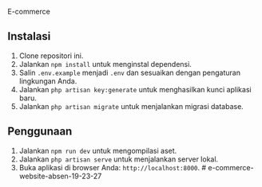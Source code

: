 E-commerce

## Instalasi

1. Clone repositori ini.
2. Jalankan `npm install` untuk menginstal dependensi.
3. Salin `.env.example` menjadi `.env` dan sesuaikan dengan pengaturan lingkungan Anda.
4. Jalankan `php artisan key:generate` untuk menghasilkan kunci aplikasi baru.
5. Jalankan `php artisan migrate` untuk menjalankan migrasi database.

## Penggunaan

1. Jalankan `npm run dev` untuk mengompilasi aset.
2. Jalankan `php artisan serve` untuk menjalankan server lokal.
3. Buka aplikasi di browser Anda: `http://localhost:8000`.
#   e - c o m m e r c e - w e b s i t e - a b s e n - 1 9 - 2 3 - 2 7 
 
 

